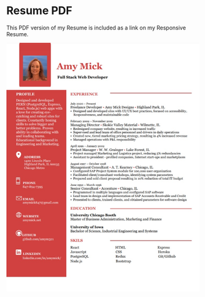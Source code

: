 # Resume PDF

This PDF version of my Resume is included as a link on my Responsive Resume.

![Resume PDF](https://github.com/amym321/Resume-PDF/blob/master/ResumePDF.jpg)